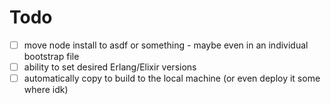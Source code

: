 # Todo

- [ ] move node install to asdf or something - maybe even in an individual bootstrap file
- [ ] ability to set desired Erlang/Elixir versions
- [ ] automatically copy to build to the local machine (or even deploy it some where idk)
